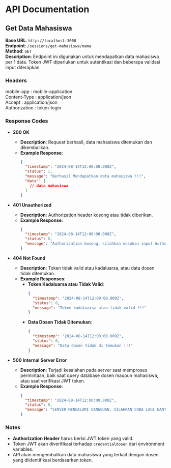 # API Documentation

## Get Data Mahasiswa

**Base URL**: `http://localhost:3000`  
**Endpoint**: `/sessions/get-mahasiswa/nama`  
**Method**: `GET`  
**Description**: Endpoint ini digunakan untuk mendapatkan data mahasiswa per 1 data. Token JWT diperlukan untuk autentikasi dan beberapa validasi input diterapkan.

### Headers

mobile-app : mobile-application  
Content-Type : application/json  
Accept : application/json  
Authorization : token-login

### Response Codes

- **200 OK**
  - **Description**: Request berhasil, data mahasiswa ditemukan dan dikembalikan.
  - **Example Response**:
    ```json
    {
      "timestamp": "2024-08-14T12:00:00.000Z",
      "status": 1,
      "message": "Berhasil Mendapatkan data mahasiswa !!!",
      "data": [
        // data mahasiswa
      ]
    }
    ```

- **401 Unauthorized**
  - **Description**: Authorization header kosong atau tidak diberikan.
  - **Example Response**:
    ```json
    {
      "timestamp": "2024-08-14T12:00:00.000Z",
      "status": 0,
      "message": "Authorization kosong, silahkan masukan input Authorization !!!"
    }
    ```

- **404 Not Found**
  - **Description**: Token tidak valid atau kadaluarsa, atau data dosen tidak ditemukan.
  - **Example Responses**:
    - **Token Kadaluarsa atau Tidak Valid**:
      ```json
      {
        "timestamp": "2024-08-14T12:00:00.000Z",
        "status": 0,
        "message": "Token kadaluarsa atau tidak valid !!!"
      }
      ```
    - **Data Dosen Tidak Ditemukan**:
      ```json
      {
        "timestamp": "2024-08-14T12:00:00.000Z",
        "status": 0,
        "message": "Data dosen tidak di temukan !!!"
      }
      ```

- **500 Internal Server Error**
  - **Description**: Terjadi kesalahan pada server saat memproses permintaan, baik saat query database dosen maupun mahasiswa, atau saat verifikasi JWT token.
  - **Example Response**:
    ```json
    {
      "timestamp": "2024-08-14T12:00:00.000Z",
      "status": 0,
      "message": "SERVER MENGALAMI GANGGUAN, SILAHKAN COBA LAGI NANTI !!!"
    }
    ```

### Notes

- **Authorization Header** harus berisi JWT token yang valid.
- Token JWT akan diverifikasi terhadap `credentialdosen` dari environment variables.
- API akan mengembalikan data mahasiswa yang terkait dengan dosen yang diidentifikasi berdasarkan token.